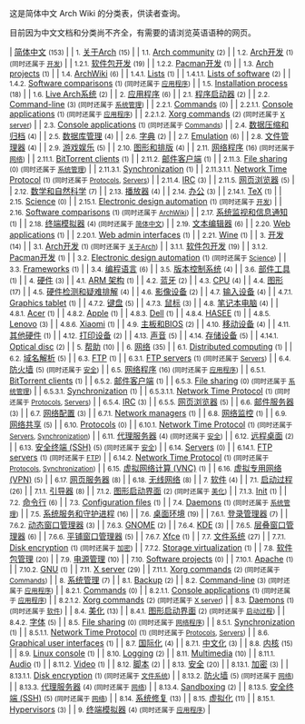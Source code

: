 这是简体中文 Arch Wiki 的分类表，供读者查询。

目前因为中文文档和分类尚不齐全，有需要的请浏览英语语种的网页。

| [简体中文](/index.php/Category:%E7%AE%80%E4%BD%93%E4%B8%AD%E6%96%87 "Category:简体中文") <small>(153)</small> |
| <small>1.</small> [关于Arch](/index.php/Category:About_Arch_(%E7%AE%80%E4%BD%93%E4%B8%AD%E6%96%87) "Category:About Arch (简体中文)") <small>(15)</small> |
| <small>1.1.</small> [Arch community](/index.php/Category:Arch_community_(%E7%AE%80%E4%BD%93%E4%B8%AD%E6%96%87) "Category:Arch community (简体中文)") <small>(2)</small> |
| <small>1.2.</small> [Arch开发](/index.php/Category:Arch_development_(%E7%AE%80%E4%BD%93%E4%B8%AD%E6%96%87) "Category:Arch development (简体中文)") <small>(1) (同时还属于 [开发](/index.php/Category:Development_(%E7%AE%80%E4%BD%93%E4%B8%AD%E6%96%87) "Category:Development (简体中文)"))</small> |
| <small>1.2.1.</small> [软件包开发](/index.php/Category:Package_development_(%E7%AE%80%E4%BD%93%E4%B8%AD%E6%96%87) "Category:Package development (简体中文)") <small>(19)</small> |
| <small>1.2.2.</small> [Pacman开发](/index.php/Category:Pacman_development_(%E7%AE%80%E4%BD%93%E4%B8%AD%E6%96%87) "Category:Pacman development (简体中文)") <small>(1)</small> |
| <small>1.3.</small> [Arch projects](/index.php/Category:Arch_projects_(%E7%AE%80%E4%BD%93%E4%B8%AD%E6%96%87) "Category:Arch projects (简体中文)") <small>(1)</small> |
| <small>1.4.</small> [ArchWiki](/index.php/Category:ArchWiki_(%E7%AE%80%E4%BD%93%E4%B8%AD%E6%96%87) "Category:ArchWiki (简体中文)") <small>(6)</small> |
| <small>1.4.1.</small> [Lists](/index.php/Category:Lists_(%E7%AE%80%E4%BD%93%E4%B8%AD%E6%96%87) "Category:Lists (简体中文)") <small>(1)</small> |
| <small>1.4.1.1.</small> [Lists of software](/index.php/Category:Lists_of_software_(%E7%AE%80%E4%BD%93%E4%B8%AD%E6%96%87) "Category:Lists of software (简体中文)") <small>(2)</small> |
| <small>1.4.2.</small> [Software comparisons](/index.php/Category:Software_comparisons_(%E7%AE%80%E4%BD%93%E4%B8%AD%E6%96%87) "Category:Software comparisons (简体中文)") <small>(1) (同时还属于 [应用程序](/index.php/Category:Applications_(%E7%AE%80%E4%BD%93%E4%B8%AD%E6%96%87) "Category:Applications (简体中文)"))</small> |
| <small>1.5.</small> [Installation process](/index.php/Category:Installation_process_(%E7%AE%80%E4%BD%93%E4%B8%AD%E6%96%87) "Category:Installation process (简体中文)") <small>(18)</small> |
| <small>1.6.</small> [Live Arch系统](/index.php/Category:Live_Arch_systems_(%E7%AE%80%E4%BD%93%E4%B8%AD%E6%96%87) "Category:Live Arch systems (简体中文)") <small>(2)</small> |
| <small>2.</small> [应用程序](/index.php/Category:Applications_(%E7%AE%80%E4%BD%93%E4%B8%AD%E6%96%87) "Category:Applications (简体中文)") <small>(6)</small> |
| <small>2.1.</small> [程序启动器](/index.php/Category:Application_launchers_(%E7%AE%80%E4%BD%93%E4%B8%AD%E6%96%87) "Category:Application launchers (简体中文)") <small>(2)</small> |
| <small>2.2.</small> [Command-line](/index.php/Category:Command-line_(%E7%AE%80%E4%BD%93%E4%B8%AD%E6%96%87) "Category:Command-line (简体中文)") <small>(3) (同时还属于 [系统管理](/index.php/Category:System_administration_(%E7%AE%80%E4%BD%93%E4%B8%AD%E6%96%87) "Category:System administration (简体中文)"))</small> |
| <small>2.2.1.</small> [Commands](/index.php/Category:Commands_(%E7%AE%80%E4%BD%93%E4%B8%AD%E6%96%87) "Category:Commands (简体中文)") <small>(0)</small> |
| <small>2.2.1.1.</small> [Console applications](/index.php/Category:Console_applications_(%E7%AE%80%E4%BD%93%E4%B8%AD%E6%96%87) "Category:Console applications (简体中文)") <small>(1) (同时还属于 [应用程序](/index.php/Category:Applications_(%E7%AE%80%E4%BD%93%E4%B8%AD%E6%96%87) "Category:Applications (简体中文)"))</small> |
| <small>2.2.1.2.</small> [Xorg commands](/index.php/Category:Xorg_commands_(%E7%AE%80%E4%BD%93%E4%B8%AD%E6%96%87) "Category:Xorg commands (简体中文)") <small>(2) (同时还属于 [X server](/index.php/Category:X_server_(%E7%AE%80%E4%BD%93%E4%B8%AD%E6%96%87) "Category:X server (简体中文)"))</small> |
| <small>2.3.</small> [Console applications](/index.php/Category:Console_applications_(%E7%AE%80%E4%BD%93%E4%B8%AD%E6%96%87) "Category:Console applications (简体中文)") <small>(1) (同时还属于 [Commands](/index.php/Category:Commands_(%E7%AE%80%E4%BD%93%E4%B8%AD%E6%96%87) "Category:Commands (简体中文)"))</small> |
| <small>2.4.</small> [数据压缩和归档](/index.php/Category:Data_compression_and_archiving_(%E7%AE%80%E4%BD%93%E4%B8%AD%E6%96%87) "Category:Data compression and archiving (简体中文)") <small>(4)</small> |
| <small>2.5.</small> [数据库管理](/index.php/Category:Database_management_systems_(%E7%AE%80%E4%BD%93%E4%B8%AD%E6%96%87) "Category:Database management systems (简体中文)") <small>(4)</small> |
| <small>2.6.</small> [字典](/index.php/Category:Dictionaries_(%E7%AE%80%E4%BD%93%E4%B8%AD%E6%96%87) "Category:Dictionaries (简体中文)") <small>(2)</small> |
| <small>2.7.</small> [Emulation](/index.php/Category:Emulation_(%E7%AE%80%E4%BD%93%E4%B8%AD%E6%96%87) "Category:Emulation (简体中文)") <small>(6)</small> |
| <small>2.8.</small> [文件管理器](/index.php/Category:File_managers_(%E7%AE%80%E4%BD%93%E4%B8%AD%E6%96%87) "Category:File managers (简体中文)") <small>(4)</small> |
| <small>2.9.</small> [游戏娱乐](/index.php/Category:Gaming_(%E7%AE%80%E4%BD%93%E4%B8%AD%E6%96%87) "Category:Gaming (简体中文)") <small>(5)</small> |
| <small>2.10.</small> [图形和排版](/index.php/Category:Graphics_and_desktop_publishing_(%E7%AE%80%E4%BD%93%E4%B8%AD%E6%96%87) "Category:Graphics and desktop publishing (简体中文)") <small>(4)</small> |
| <small>2.11.</small> [网络程序](/index.php/Category:Internet_applications_(%E7%AE%80%E4%BD%93%E4%B8%AD%E6%96%87) "Category:Internet applications (简体中文)") <small>(16) (同时还属于 [网络](/index.php/Category:Networking_(%E7%AE%80%E4%BD%93%E4%B8%AD%E6%96%87) "Category:Networking (简体中文)"))</small> |
| <small>2.11.1.</small> [BitTorrent clients](/index.php/Category:BitTorrent_clients_(%E7%AE%80%E4%BD%93%E4%B8%AD%E6%96%87) "Category:BitTorrent clients (简体中文)") <small>(1)</small> |
| <small>2.11.2.</small> [邮件客户端](/index.php/Category:Email_clients_(%E7%AE%80%E4%BD%93%E4%B8%AD%E6%96%87) "Category:Email clients (简体中文)") <small>(1)</small> |
| <small>2.11.3.</small> [File sharing](/index.php/Category:File_sharing_(%E7%AE%80%E4%BD%93%E4%B8%AD%E6%96%87) "Category:File sharing (简体中文)") <small>(0) (同时还属于 [系统管理](/index.php/Category:System_administration_(%E7%AE%80%E4%BD%93%E4%B8%AD%E6%96%87) "Category:System administration (简体中文)"))</small> |
| <small>2.11.3.1.</small> [Synchronization](/index.php/Category:Synchronization_(%E7%AE%80%E4%BD%93%E4%B8%AD%E6%96%87) "Category:Synchronization (简体中文)") <small>(1)</small> |
| <small>2.11.3.1.1.</small> [Network Time Protocol](/index.php/Category:Network_Time_Protocol_(%E7%AE%80%E4%BD%93%E4%B8%AD%E6%96%87) "Category:Network Time Protocol (简体中文)") <small>(1) (同时还属于 [Protocols](/index.php/Category:Protocols_(%E7%AE%80%E4%BD%93%E4%B8%AD%E6%96%87) "Category:Protocols (简体中文)"), [Servers](/index.php/Category:Servers_(%E7%AE%80%E4%BD%93%E4%B8%AD%E6%96%87) "Category:Servers (简体中文)"))</small> |
| <small>2.11.4.</small> [IRC](/index.php/Category:Internet_Relay_Chat_(%E7%AE%80%E4%BD%93%E4%B8%AD%E6%96%87) "Category:Internet Relay Chat (简体中文)") <small>(3)</small> |
| <small>2.11.5.</small> [网页浏览器](/index.php/Category:Web_browser_(%E7%AE%80%E4%BD%93%E4%B8%AD%E6%96%87) "Category:Web browser (简体中文)") <small>(5)</small> |
| <small>2.12.</small> [数学和自然科学](/index.php/Category:Mathematics_and_science_(%E7%AE%80%E4%BD%93%E4%B8%AD%E6%96%87) "Category:Mathematics and science (简体中文)") <small>(7)</small> |
| <small>2.13.</small> [播放器](/index.php/Category:Multimedia_players_(%E7%AE%80%E4%BD%93%E4%B8%AD%E6%96%87) "Category:Multimedia players (简体中文)") <small>(4)</small> |
| <small>2.14.</small> [办公](/index.php/Category:Office_(%E7%AE%80%E4%BD%93%E4%B8%AD%E6%96%87) "Category:Office (简体中文)") <small>(3)</small> |
| <small>2.14.1.</small> [TeX](/index.php/Category:TeX_(%E7%AE%80%E4%BD%93%E4%B8%AD%E6%96%87) "Category:TeX (简体中文)") <small>(1)</small> |
| <small>2.15.</small> [Science](/index.php/Category:Science_(%E7%AE%80%E4%BD%93%E4%B8%AD%E6%96%87) "Category:Science (简体中文)") <small>(0)</small> |
| <small>2.15.1.</small> [Electronic design automation](/index.php/Category:Electronic_design_automation_(%E7%AE%80%E4%BD%93%E4%B8%AD%E6%96%87) "Category:Electronic design automation (简体中文)") <small>(1) (同时还属于 [开发](/index.php/Category:Development_(%E7%AE%80%E4%BD%93%E4%B8%AD%E6%96%87) "Category:Development (简体中文)"))</small> |
| <small>2.16.</small> [Software comparisons](/index.php/Category:Software_comparisons_(%E7%AE%80%E4%BD%93%E4%B8%AD%E6%96%87) "Category:Software comparisons (简体中文)") <small>(1) (同时还属于 [ArchWiki](/index.php/Category:ArchWiki_(%E7%AE%80%E4%BD%93%E4%B8%AD%E6%96%87) "Category:ArchWiki (简体中文)"))</small> |
| <small>2.17.</small> [系统监视和信息通知](/index.php/Category:Status_monitoring_and_notification_(%E7%AE%80%E4%BD%93%E4%B8%AD%E6%96%87) "Category:Status monitoring and notification (简体中文)") <small>(1)</small> |
| <small>2.18.</small> [终端模拟器](/index.php/Category:Terminal_emulators_(%E7%AE%80%E4%BD%93%E4%B8%AD%E6%96%87) "Category:Terminal emulators (简体中文)") <small>(4) (同时还属于 [简体中文](/index.php/Category:%E7%AE%80%E4%BD%93%E4%B8%AD%E6%96%87 "Category:简体中文"))</small> |
| <small>2.19.</small> [文本编辑器](/index.php/Category:Text_editors_(%E7%AE%80%E4%BD%93%E4%B8%AD%E6%96%87) "Category:Text editors (简体中文)") <small>(6)</small> |
| <small>2.20.</small> [Web applications](/index.php/Category:Web_applications_(%E7%AE%80%E4%BD%93%E4%B8%AD%E6%96%87) "Category:Web applications (简体中文)") <small>(1)</small> |
| <small>2.20.1.</small> [Web admin interfaces](/index.php/Category:Web_admin_interfaces_(%E7%AE%80%E4%BD%93%E4%B8%AD%E6%96%87) "Category:Web admin interfaces (简体中文)") <small>(1)</small> |
| <small>2.21.</small> [Wine](/index.php/Category:Wine_(%E7%AE%80%E4%BD%93%E4%B8%AD%E6%96%87) "Category:Wine (简体中文)") <small>(1)</small> |
| <small>3.</small> [开发](/index.php/Category:Development_(%E7%AE%80%E4%BD%93%E4%B8%AD%E6%96%87) "Category:Development (简体中文)") <small>(14)</small> |
| <small>3.1.</small> [Arch开发](/index.php/Category:Arch_development_(%E7%AE%80%E4%BD%93%E4%B8%AD%E6%96%87) "Category:Arch development (简体中文)") <small>(1) (同时还属于 [关于Arch](/index.php/Category:About_Arch_(%E7%AE%80%E4%BD%93%E4%B8%AD%E6%96%87) "Category:About Arch (简体中文)"))</small> |
| <small>3.1.1.</small> [软件包开发](/index.php/Category:Package_development_(%E7%AE%80%E4%BD%93%E4%B8%AD%E6%96%87) "Category:Package development (简体中文)") <small>(19)</small> |
| <small>3.1.2.</small> [Pacman开发](/index.php/Category:Pacman_development_(%E7%AE%80%E4%BD%93%E4%B8%AD%E6%96%87) "Category:Pacman development (简体中文)") <small>(1)</small> |
| <small>3.2.</small> [Electronic design automation](/index.php/Category:Electronic_design_automation_(%E7%AE%80%E4%BD%93%E4%B8%AD%E6%96%87) "Category:Electronic design automation (简体中文)") <small>(1) (同时还属于 [Science](/index.php/Category:Science_(%E7%AE%80%E4%BD%93%E4%B8%AD%E6%96%87) "Category:Science (简体中文)"))</small> |
| <small>3.3.</small> [Frameworks](/index.php/Category:Frameworks_(%E7%AE%80%E4%BD%93%E4%B8%AD%E6%96%87) "Category:Frameworks (简体中文)") <small>(1)</small> |
| <small>3.4.</small> [编程语言](/index.php/Category:Programming_languages_(%E7%AE%80%E4%BD%93%E4%B8%AD%E6%96%87) "Category:Programming languages (简体中文)") <small>(6)</small> |
| <small>3.5.</small> [版本控制系统](/index.php/Category:Version_Control_System_(%E7%AE%80%E4%BD%93%E4%B8%AD%E6%96%87) "Category:Version Control System (简体中文)") <small>(4)</small> |
| <small>3.6.</small> [部件工具](/index.php/Category:Widget_toolkits_(%E7%AE%80%E4%BD%93%E4%B8%AD%E6%96%87) "Category:Widget toolkits (简体中文)") <small>(1)</small> |
| <small>4.</small> [硬件](/index.php/Category:Hardware_(%E7%AE%80%E4%BD%93%E4%B8%AD%E6%96%87) "Category:Hardware (简体中文)") <small>(3)</small> |
| <small>4.1.</small> [ARM 架构](/index.php/Category:ARM_architecture_(%E7%AE%80%E4%BD%93%E4%B8%AD%E6%96%87) "Category:ARM architecture (简体中文)") <small>(1)</small> |
| <small>4.2.</small> [蓝牙](/index.php/Category:Bluetooth_(%E7%AE%80%E4%BD%93%E4%B8%AD%E6%96%87) "Category:Bluetooth (简体中文)") <small>(2)</small> |
| <small>4.3.</small> [CPU](/index.php/Category:CPU_(%E7%AE%80%E4%BD%93%E4%B8%AD%E6%96%87) "Category:CPU (简体中文)") <small>(4)</small> |
| <small>4.4.</small> [图形](/index.php/Category:Graphics_(%E7%AE%80%E4%BD%93%E4%B8%AD%E6%96%87) "Category:Graphics (简体中文)") <small>(17)</small> |
| <small>4.5.</small> [硬件检测和疑难排解](/index.php/Category:Hardware_detection_and_troubleshooting_(%E7%AE%80%E4%BD%93%E4%B8%AD%E6%96%87) "Category:Hardware detection and troubleshooting (简体中文)") <small>(4)</small> |
| <small>4.6.</small> [影像设备](/index.php/Category:Imaging_(%E7%AE%80%E4%BD%93%E4%B8%AD%E6%96%87) "Category:Imaging (简体中文)") <small>(2)</small> |
| <small>4.7.</small> [输入设备](/index.php/Category:Input_devices_(%E7%AE%80%E4%BD%93%E4%B8%AD%E6%96%87) "Category:Input devices (简体中文)") <small>(4)</small> |
| <small>4.7.1.</small> [Graphics tablet](/index.php/Category:Graphics_tablet_(%E7%AE%80%E4%BD%93%E4%B8%AD%E6%96%87) "Category:Graphics tablet (简体中文)") <small>(1)</small> |
| <small>4.7.2.</small> [键盘](/index.php/Category:Keyboards_(%E7%AE%80%E4%BD%93%E4%B8%AD%E6%96%87) "Category:Keyboards (简体中文)") <small>(5)</small> |
| <small>4.7.3.</small> [鼠标](/index.php/Category:Mice_(%E7%AE%80%E4%BD%93%E4%B8%AD%E6%96%87) "Category:Mice (简体中文)") <small>(3)</small> |
| <small>4.8.</small> [笔记本电脑](/index.php/Category:Laptops_(%E7%AE%80%E4%BD%93%E4%B8%AD%E6%96%87) "Category:Laptops (简体中文)") <small>(4)</small> |
| <small>4.8.1.</small> [Acer](/index.php/Category:Acer_(%E7%AE%80%E4%BD%93%E4%B8%AD%E6%96%87) "Category:Acer (简体中文)") <small>(1)</small> |
| <small>4.8.2.</small> [Apple](/index.php/Category:Apple_(%E7%AE%80%E4%BD%93%E4%B8%AD%E6%96%87) "Category:Apple (简体中文)") <small>(1)</small> |
| <small>4.8.3.</small> [Dell](/index.php/Category:Dell_(%E7%AE%80%E4%BD%93%E4%B8%AD%E6%96%87) "Category:Dell (简体中文)") <small>(1)</small> |
| <small>4.8.4.</small> [HASEE](/index.php/Category:HASEE_(%E7%AE%80%E4%BD%93%E4%B8%AD%E6%96%87) "Category:HASEE (简体中文)") <small>(1)</small> |
| <small>4.8.5.</small> [Lenovo](/index.php/Category:Lenovo_(%E7%AE%80%E4%BD%93%E4%B8%AD%E6%96%87) "Category:Lenovo (简体中文)") <small>(3)</small> |
| <small>4.8.6.</small> [Xiaomi](/index.php/Category:Xiaomi_(%E7%AE%80%E4%BD%93%E4%B8%AD%E6%96%87) "Category:Xiaomi (简体中文)") <small>(1)</small> |
| <small>4.9.</small> [主板和BIOS](/index.php/Category:Mainboards_and_BIOS_(%E7%AE%80%E4%BD%93%E4%B8%AD%E6%96%87) "Category:Mainboards and BIOS (简体中文)") <small>(2)</small> |
| <small>4.10.</small> [移动设备](/index.php/Category:Mobile_devices_(%E7%AE%80%E4%BD%93%E4%B8%AD%E6%96%87) "Category:Mobile devices (简体中文)") <small>(4)</small> |
| <small>4.11.</small> [其他硬件](/index.php/Category:Other_hardware_(%E7%AE%80%E4%BD%93%E4%B8%AD%E6%96%87) "Category:Other hardware (简体中文)") <small>(1)</small> |
| <small>4.12.</small> [打印设备](/index.php/Category:Printers_(%E7%AE%80%E4%BD%93%E4%B8%AD%E6%96%87) "Category:Printers (简体中文)") <small>(2)</small> |
| <small>4.13.</small> [声音](/index.php/Category:Sound_(%E7%AE%80%E4%BD%93%E4%B8%AD%E6%96%87) "Category:Sound (简体中文)") <small>(5)</small> |
| <small>4.14.</small> [存储设备](/index.php/Category:Storage_(%E7%AE%80%E4%BD%93%E4%B8%AD%E6%96%87) "Category:Storage (简体中文)") <small>(5)</small> |
| <small>4.14.1.</small> [Optical disc](/index.php/Category:Optical_disc_(%E7%AE%80%E4%BD%93%E4%B8%AD%E6%96%87) "Category:Optical disc (简体中文)") <small>(2)</small> |
| <small>5.</small> [帮助](/index.php/Category:Help_(%E7%AE%80%E4%BD%93%E4%B8%AD%E6%96%87) "Category:Help (简体中文)") <small>(10)</small> |
| <small>6.</small> [网络](/index.php/Category:Networking_(%E7%AE%80%E4%BD%93%E4%B8%AD%E6%96%87) "Category:Networking (简体中文)") <small>(35)</small> |
| <small>6.1.</small> [Distributed computing](/index.php/Category:Distributed_computing_(%E7%AE%80%E4%BD%93%E4%B8%AD%E6%96%87) "Category:Distributed computing (简体中文)") <small>(1)</small> |
| <small>6.2.</small> [域名解析](/index.php/Category:Domain_Name_System_(%E7%AE%80%E4%BD%93%E4%B8%AD%E6%96%87) "Category:Domain Name System (简体中文)") <small>(5)</small> |
| <small>6.3.</small> [FTP](/index.php/Category:File_Transfer_Protocol_(%E7%AE%80%E4%BD%93%E4%B8%AD%E6%96%87) "Category:File Transfer Protocol (简体中文)") <small>(1)</small> |
| <small>6.3.1.</small> [FTP servers](/index.php/Category:FTP_servers_(%E7%AE%80%E4%BD%93%E4%B8%AD%E6%96%87) "Category:FTP servers (简体中文)") <small>(1) (同时还属于 [Servers](/index.php/Category:Servers_(%E7%AE%80%E4%BD%93%E4%B8%AD%E6%96%87) "Category:Servers (简体中文)"))</small> |
| <small>6.4.</small> [防火墙](/index.php/Category:Firewalls_(%E7%AE%80%E4%BD%93%E4%B8%AD%E6%96%87) "Category:Firewalls (简体中文)") <small>(5) (同时还属于 [安全](/index.php/Category:Security_(%E7%AE%80%E4%BD%93%E4%B8%AD%E6%96%87) "Category:Security (简体中文)"))</small> |
| <small>6.5.</small> [网络程序](/index.php/Category:Internet_applications_(%E7%AE%80%E4%BD%93%E4%B8%AD%E6%96%87) "Category:Internet applications (简体中文)") <small>(16) (同时还属于 [应用程序](/index.php/Category:Applications_(%E7%AE%80%E4%BD%93%E4%B8%AD%E6%96%87) "Category:Applications (简体中文)"))</small> |
| <small>6.5.1.</small> [BitTorrent clients](/index.php/Category:BitTorrent_clients_(%E7%AE%80%E4%BD%93%E4%B8%AD%E6%96%87) "Category:BitTorrent clients (简体中文)") <small>(1)</small> |
| <small>6.5.2.</small> [邮件客户端](/index.php/Category:Email_clients_(%E7%AE%80%E4%BD%93%E4%B8%AD%E6%96%87) "Category:Email clients (简体中文)") <small>(1)</small> |
| <small>6.5.3.</small> [File sharing](/index.php/Category:File_sharing_(%E7%AE%80%E4%BD%93%E4%B8%AD%E6%96%87) "Category:File sharing (简体中文)") <small>(0) (同时还属于 [系统管理](/index.php/Category:System_administration_(%E7%AE%80%E4%BD%93%E4%B8%AD%E6%96%87) "Category:System administration (简体中文)"))</small> |
| <small>6.5.3.1.</small> [Synchronization](/index.php/Category:Synchronization_(%E7%AE%80%E4%BD%93%E4%B8%AD%E6%96%87) "Category:Synchronization (简体中文)") <small>(1)</small> |
| <small>6.5.3.1.1.</small> [Network Time Protocol](/index.php/Category:Network_Time_Protocol_(%E7%AE%80%E4%BD%93%E4%B8%AD%E6%96%87) "Category:Network Time Protocol (简体中文)") <small>(1) (同时还属于 [Protocols](/index.php/Category:Protocols_(%E7%AE%80%E4%BD%93%E4%B8%AD%E6%96%87) "Category:Protocols (简体中文)"), [Servers](/index.php/Category:Servers_(%E7%AE%80%E4%BD%93%E4%B8%AD%E6%96%87) "Category:Servers (简体中文)"))</small> |
| <small>6.5.4.</small> [IRC](/index.php/Category:Internet_Relay_Chat_(%E7%AE%80%E4%BD%93%E4%B8%AD%E6%96%87) "Category:Internet Relay Chat (简体中文)") <small>(3)</small> |
| <small>6.5.5.</small> [网页浏览器](/index.php/Category:Web_browser_(%E7%AE%80%E4%BD%93%E4%B8%AD%E6%96%87) "Category:Web browser (简体中文)") <small>(5)</small> |
| <small>6.6.</small> [邮件服务器](/index.php/Category:Mail_server_(%E7%AE%80%E4%BD%93%E4%B8%AD%E6%96%87) "Category:Mail server (简体中文)") <small>(3)</small> |
| <small>6.7.</small> [网络配置](/index.php/Category:Network_configuration_(%E7%AE%80%E4%BD%93%E4%B8%AD%E6%96%87) "Category:Network configuration (简体中文)") <small>(3)</small> |
| <small>6.7.1.</small> [Network managers](/index.php/Category:Network_managers_(%E7%AE%80%E4%BD%93%E4%B8%AD%E6%96%87) "Category:Network managers (简体中文)") <small>(1)</small> |
| <small>6.8.</small> [网络监控](/index.php/Category:Network_monitoring_(%E7%AE%80%E4%BD%93%E4%B8%AD%E6%96%87) "Category:Network monitoring (简体中文)") <small>(1)</small> |
| <small>6.9.</small> [网络共享](/index.php/Category:Network_sharing_(%E7%AE%80%E4%BD%93%E4%B8%AD%E6%96%87) "Category:Network sharing (简体中文)") <small>(5)</small> |
| <small>6.10.</small> [Protocols](/index.php/Category:Protocols_(%E7%AE%80%E4%BD%93%E4%B8%AD%E6%96%87) "Category:Protocols (简体中文)") <small>(0)</small> |
| <small>6.10.1.</small> [Network Time Protocol](/index.php/Category:Network_Time_Protocol_(%E7%AE%80%E4%BD%93%E4%B8%AD%E6%96%87) "Category:Network Time Protocol (简体中文)") <small>(1) (同时还属于 [Servers](/index.php/Category:Servers_(%E7%AE%80%E4%BD%93%E4%B8%AD%E6%96%87) "Category:Servers (简体中文)"), [Synchronization](/index.php/Category:Synchronization_(%E7%AE%80%E4%BD%93%E4%B8%AD%E6%96%87) "Category:Synchronization (简体中文)"))</small> |
| <small>6.11.</small> [代理服务器](/index.php/Category:Proxy_servers_(%E7%AE%80%E4%BD%93%E4%B8%AD%E6%96%87) "Category:Proxy servers (简体中文)") <small>(4) (同时还属于 [安全](/index.php/Category:Security_(%E7%AE%80%E4%BD%93%E4%B8%AD%E6%96%87) "Category:Security (简体中文)"))</small> |
| <small>6.12.</small> [远程桌面](/index.php/Category:Remote_desktop_(%E7%AE%80%E4%BD%93%E4%B8%AD%E6%96%87) "Category:Remote desktop (简体中文)") <small>(2)</small> |
| <small>6.13.</small> [安全终端 (SSH)](/index.php/Category:Secure_Shell_(%E7%AE%80%E4%BD%93%E4%B8%AD%E6%96%87) "Category:Secure Shell (简体中文)") <small>(5) (同时还属于 [安全](/index.php/Category:Security_(%E7%AE%80%E4%BD%93%E4%B8%AD%E6%96%87) "Category:Security (简体中文)"))</small> |
| <small>6.14.</small> [Servers](/index.php/Category:Servers_(%E7%AE%80%E4%BD%93%E4%B8%AD%E6%96%87) "Category:Servers (简体中文)") <small>(0)</small> |
| <small>6.14.1.</small> [FTP servers](/index.php/Category:FTP_servers_(%E7%AE%80%E4%BD%93%E4%B8%AD%E6%96%87) "Category:FTP servers (简体中文)") <small>(1) (同时还属于 [FTP](/index.php/Category:File_Transfer_Protocol_(%E7%AE%80%E4%BD%93%E4%B8%AD%E6%96%87) "Category:File Transfer Protocol (简体中文)"))</small> |
| <small>6.14.2.</small> [Network Time Protocol](/index.php/Category:Network_Time_Protocol_(%E7%AE%80%E4%BD%93%E4%B8%AD%E6%96%87) "Category:Network Time Protocol (简体中文)") <small>(1) (同时还属于 [Protocols](/index.php/Category:Protocols_(%E7%AE%80%E4%BD%93%E4%B8%AD%E6%96%87) "Category:Protocols (简体中文)"), [Synchronization](/index.php/Category:Synchronization_(%E7%AE%80%E4%BD%93%E4%B8%AD%E6%96%87) "Category:Synchronization (简体中文)"))</small> |
| <small>6.15.</small> [虚拟网络计算 (VNC)](/index.php/Category:Virtual_Network_Computing_(%E7%AE%80%E4%BD%93%E4%B8%AD%E6%96%87) "Category:Virtual Network Computing (简体中文)") <small>(1)</small> |
| <small>6.16.</small> [虚拟专用网络 (VPN)](/index.php/Category:Virtual_Private_Network_(%E7%AE%80%E4%BD%93%E4%B8%AD%E6%96%87) "Category:Virtual Private Network (简体中文)") <small>(5)</small> |
| <small>6.17.</small> [网页服务器](/index.php/Category:Web_server_(%E7%AE%80%E4%BD%93%E4%B8%AD%E6%96%87) "Category:Web server (简体中文)") <small>(8)</small> |
| <small>6.18.</small> [无线网络](/index.php/Category:Wireless_networking_(%E7%AE%80%E4%BD%93%E4%B8%AD%E6%96%87) "Category:Wireless networking (简体中文)") <small>(8)</small> |
| <small>7.</small> [软件](/index.php/Category:Software_(%E7%AE%80%E4%BD%93%E4%B8%AD%E6%96%87) "Category:Software (简体中文)") <small>(4)</small> |
| <small>7.1.</small> [启动过程](/index.php/Category:Boot_process_(%E7%AE%80%E4%BD%93%E4%B8%AD%E6%96%87) "Category:Boot process (简体中文)") <small>(26)</small> |
| <small>7.1.1.</small> [引导器](/index.php/Category:Boot_loaders_(%E7%AE%80%E4%BD%93%E4%B8%AD%E6%96%87) "Category:Boot loaders (简体中文)") <small>(8)</small> |
| <small>7.1.2.</small> [图形启动界面](/index.php/Category:Bootsplash_(%E7%AE%80%E4%BD%93%E4%B8%AD%E6%96%87) "Category:Bootsplash (简体中文)") <small>(2) (同时还属于 [美化](/index.php/Category:Eye_candy_(%E7%AE%80%E4%BD%93%E4%B8%AD%E6%96%87) "Category:Eye candy (简体中文)"))</small> |
| <small>7.1.3.</small> [Init](/index.php/Category:Init_(%E7%AE%80%E4%BD%93%E4%B8%AD%E6%96%87) "Category:Init (简体中文)") <small>(1)</small> |
| <small>7.2.</small> [命令行](/index.php/Category:Command_shells_(%E7%AE%80%E4%BD%93%E4%B8%AD%E6%96%87) "Category:Command shells (简体中文)") <small>(6)</small> |
| <small>7.3.</small> [Configuration files](/index.php/Category:Configuration_files_(%E7%AE%80%E4%BD%93%E4%B8%AD%E6%96%87) "Category:Configuration files (简体中文)") <small>(1)</small> |
| <small>7.4.</small> [Daemons](/index.php/Category:Daemons_(%E7%AE%80%E4%BD%93%E4%B8%AD%E6%96%87) "Category:Daemons (简体中文)") <small>(1) (同时还属于 [系统管理](/index.php/Category:System_administration_(%E7%AE%80%E4%BD%93%E4%B8%AD%E6%96%87) "Category:System administration (简体中文)"))</small> |
| <small>7.5.</small> [系统服务和守护进程](/index.php/Category:Daemons_and_system_services_(%E7%AE%80%E4%BD%93%E4%B8%AD%E6%96%87) "Category:Daemons and system services (简体中文)") <small>(16)</small> |
| <small>7.6.</small> [桌面环境](/index.php/Category:Desktop_environments_(%E7%AE%80%E4%BD%93%E4%B8%AD%E6%96%87) "Category:Desktop environments (简体中文)") <small>(19)</small> |
| <small>7.6.1.</small> [登录管理器](/index.php/Category:Display_managers_(%E7%AE%80%E4%BD%93%E4%B8%AD%E6%96%87) "Category:Display managers (简体中文)") <small>(7)</small> |
| <small>7.6.2.</small> [动态窗口管理器](/index.php/Category:Dynamic_WMs_(%E7%AE%80%E4%BD%93%E4%B8%AD%E6%96%87) "Category:Dynamic WMs (简体中文)") <small>(3)</small> |
| <small>7.6.3.</small> [GNOME](/index.php/Category:GNOME_(%E7%AE%80%E4%BD%93%E4%B8%AD%E6%96%87) "Category:GNOME (简体中文)") <small>(2)</small> |
| <small>7.6.4.</small> [KDE](/index.php/Category:KDE_(%E7%AE%80%E4%BD%93%E4%B8%AD%E6%96%87) "Category:KDE (简体中文)") <small>(3)</small> |
| <small>7.6.5.</small> [层叠窗口管理器](/index.php/Category:Stacking_WMs_(%E7%AE%80%E4%BD%93%E4%B8%AD%E6%96%87) "Category:Stacking WMs (简体中文)") <small>(6)</small> |
| <small>7.6.6.</small> [平铺窗口管理器](/index.php/Category:Tiling_WMs_(%E7%AE%80%E4%BD%93%E4%B8%AD%E6%96%87) "Category:Tiling WMs (简体中文)") <small>(5)</small> |
| <small>7.6.7.</small> [Xfce](/index.php/Category:Xfce_(%E7%AE%80%E4%BD%93%E4%B8%AD%E6%96%87) "Category:Xfce (简体中文)") <small>(1)</small> |
| <small>7.7.</small> [文件系统](/index.php/Category:File_systems_(%E7%AE%80%E4%BD%93%E4%B8%AD%E6%96%87) "Category:File systems (简体中文)") <small>(27)</small> |
| <small>7.7.1.</small> [Disk encryption](/index.php/Category:Disk_encryption_(%E7%AE%80%E4%BD%93%E4%B8%AD%E6%96%87) "Category:Disk encryption (简体中文)") <small>(1) (同时还属于 [加密](/index.php/Category:Encryption_(%E7%AE%80%E4%BD%93%E4%B8%AD%E6%96%87) "Category:Encryption (简体中文)"))</small> |
| <small>7.7.2.</small> [Storage virtualization](/index.php/Category:Storage_virtualization_(%E7%AE%80%E4%BD%93%E4%B8%AD%E6%96%87) "Category:Storage virtualization (简体中文)") <small>(1)</small> |
| <small>7.8.</small> [软件包管理](/index.php/Category:Package_management_(%E7%AE%80%E4%BD%93%E4%B8%AD%E6%96%87) "Category:Package management (简体中文)") <small>(20)</small> |
| <small>7.9.</small> [电源管理](/index.php/Category:Power_management_(%E7%AE%80%E4%BD%93%E4%B8%AD%E6%96%87) "Category:Power management (简体中文)") <small>(10)</small> |
| <small>7.10.</small> [Software projects](/index.php/Category:Software_projects_(%E7%AE%80%E4%BD%93%E4%B8%AD%E6%96%87) "Category:Software projects (简体中文)") <small>(0)</small> |
| <small>7.10.1.</small> [Apache](/index.php/Category:Apache_(%E7%AE%80%E4%BD%93%E4%B8%AD%E6%96%87) "Category:Apache (简体中文)") <small>(1)</small> |
| <small>7.10.2.</small> [GNU](/index.php/Category:GNU_(%E7%AE%80%E4%BD%93%E4%B8%AD%E6%96%87) "Category:GNU (简体中文)") <small>(1)</small> |
| <small>7.11.</small> [X server](/index.php/Category:X_server_(%E7%AE%80%E4%BD%93%E4%B8%AD%E6%96%87) "Category:X server (简体中文)") <small>(29)</small> |
| <small>7.11.1.</small> [Xorg commands](/index.php/Category:Xorg_commands_(%E7%AE%80%E4%BD%93%E4%B8%AD%E6%96%87) "Category:Xorg commands (简体中文)") <small>(2) (同时还属于 [Commands](/index.php/Category:Commands_(%E7%AE%80%E4%BD%93%E4%B8%AD%E6%96%87) "Category:Commands (简体中文)"))</small> |
| <small>8.</small> [系统管理](/index.php/Category:System_administration_(%E7%AE%80%E4%BD%93%E4%B8%AD%E6%96%87) "Category:System administration (简体中文)") <small>(7)</small> |
| <small>8.1.</small> [Backup](/index.php/Category:Backup_(%E7%AE%80%E4%BD%93%E4%B8%AD%E6%96%87) "Category:Backup (简体中文)") <small>(2)</small> |
| <small>8.2.</small> [Command-line](/index.php/Category:Command-line_(%E7%AE%80%E4%BD%93%E4%B8%AD%E6%96%87) "Category:Command-line (简体中文)") <small>(3) (同时还属于 [应用程序](/index.php/Category:Applications_(%E7%AE%80%E4%BD%93%E4%B8%AD%E6%96%87) "Category:Applications (简体中文)"))</small> |
| <small>8.2.1.</small> [Commands](/index.php/Category:Commands_(%E7%AE%80%E4%BD%93%E4%B8%AD%E6%96%87) "Category:Commands (简体中文)") <small>(0)</small> |
| <small>8.2.1.1.</small> [Console applications](/index.php/Category:Console_applications_(%E7%AE%80%E4%BD%93%E4%B8%AD%E6%96%87) "Category:Console applications (简体中文)") <small>(1) (同时还属于 [应用程序](/index.php/Category:Applications_(%E7%AE%80%E4%BD%93%E4%B8%AD%E6%96%87) "Category:Applications (简体中文)"))</small> |
| <small>8.2.1.2.</small> [Xorg commands](/index.php/Category:Xorg_commands_(%E7%AE%80%E4%BD%93%E4%B8%AD%E6%96%87) "Category:Xorg commands (简体中文)") <small>(2) (同时还属于 [X server](/index.php/Category:X_server_(%E7%AE%80%E4%BD%93%E4%B8%AD%E6%96%87) "Category:X server (简体中文)"))</small> |
| <small>8.3.</small> [Daemons](/index.php/Category:Daemons_(%E7%AE%80%E4%BD%93%E4%B8%AD%E6%96%87) "Category:Daemons (简体中文)") <small>(1) (同时还属于 [软件](/index.php/Category:Software_(%E7%AE%80%E4%BD%93%E4%B8%AD%E6%96%87) "Category:Software (简体中文)"))</small> |
| <small>8.4.</small> [美化](/index.php/Category:Eye_candy_(%E7%AE%80%E4%BD%93%E4%B8%AD%E6%96%87) "Category:Eye candy (简体中文)") <small>(13)</small> |
| <small>8.4.1.</small> [图形启动界面](/index.php/Category:Bootsplash_(%E7%AE%80%E4%BD%93%E4%B8%AD%E6%96%87) "Category:Bootsplash (简体中文)") <small>(2) (同时还属于 [启动过程](/index.php/Category:Boot_process_(%E7%AE%80%E4%BD%93%E4%B8%AD%E6%96%87) "Category:Boot process (简体中文)"))</small> |
| <small>8.4.2.</small> [字体](/index.php/Category:Fonts_(%E7%AE%80%E4%BD%93%E4%B8%AD%E6%96%87) "Category:Fonts (简体中文)") <small>(5)</small> |
| <small>8.5.</small> [File sharing](/index.php/Category:File_sharing_(%E7%AE%80%E4%BD%93%E4%B8%AD%E6%96%87) "Category:File sharing (简体中文)") <small>(0) (同时还属于 [网络程序](/index.php/Category:Internet_applications_(%E7%AE%80%E4%BD%93%E4%B8%AD%E6%96%87) "Category:Internet applications (简体中文)"))</small> |
| <small>8.5.1.</small> [Synchronization](/index.php/Category:Synchronization_(%E7%AE%80%E4%BD%93%E4%B8%AD%E6%96%87) "Category:Synchronization (简体中文)") <small>(1)</small> |
| <small>8.5.1.1.</small> [Network Time Protocol](/index.php/Category:Network_Time_Protocol_(%E7%AE%80%E4%BD%93%E4%B8%AD%E6%96%87) "Category:Network Time Protocol (简体中文)") <small>(1) (同时还属于 [Protocols](/index.php/Category:Protocols_(%E7%AE%80%E4%BD%93%E4%B8%AD%E6%96%87) "Category:Protocols (简体中文)"), [Servers](/index.php/Category:Servers_(%E7%AE%80%E4%BD%93%E4%B8%AD%E6%96%87) "Category:Servers (简体中文)"))</small> |
| <small>8.6.</small> [Graphical user interfaces](/index.php/Category:Graphical_user_interfaces_(%E7%AE%80%E4%BD%93%E4%B8%AD%E6%96%87) "Category:Graphical user interfaces (简体中文)") <small>(1)</small> |
| <small>8.7.</small> [国际化](/index.php/Category:Internationalization_(%E7%AE%80%E4%BD%93%E4%B8%AD%E6%96%87) "Category:Internationalization (简体中文)") <small>(4)</small> |
| <small>8.7.1.</small> [中文化](/index.php/Category:Localization_(%E7%AE%80%E4%BD%93%E4%B8%AD%E6%96%87) "Category:Localization (简体中文)") <small>(3)</small> |
| <small>8.8.</small> [内核](/index.php/Category:Kernel_(%E7%AE%80%E4%BD%93%E4%B8%AD%E6%96%87) "Category:Kernel (简体中文)") <small>(15)</small> |
| <small>8.9.</small> [Linux console](/index.php/Category:Linux_console_(%E7%AE%80%E4%BD%93%E4%B8%AD%E6%96%87) "Category:Linux console (简体中文)") <small>(1)</small> |
| <small>8.10.</small> [Logging](/index.php/Category:Logging_(%E7%AE%80%E4%BD%93%E4%B8%AD%E6%96%87) "Category:Logging (简体中文)") <small>(2)</small> |
| <small>8.11.</small> [Multimedia](/index.php/Category:Multimedia_(%E7%AE%80%E4%BD%93%E4%B8%AD%E6%96%87) "Category:Multimedia (简体中文)") <small>(10)</small> |
| <small>8.11.1.</small> [Audio](/index.php/Category:Audio_(%E7%AE%80%E4%BD%93%E4%B8%AD%E6%96%87) "Category:Audio (简体中文)") <small>(1)</small> |
| <small>8.11.2.</small> [Video](/index.php/Category:Video_(%E7%AE%80%E4%BD%93%E4%B8%AD%E6%96%87) "Category:Video (简体中文)") <small>(1)</small> |
| <small>8.12.</small> [脚本](/index.php/Category:Scripts_(%E7%AE%80%E4%BD%93%E4%B8%AD%E6%96%87) "Category:Scripts (简体中文)") <small>(2)</small> |
| <small>8.13.</small> [安全](/index.php/Category:Security_(%E7%AE%80%E4%BD%93%E4%B8%AD%E6%96%87) "Category:Security (简体中文)") <small>(20)</small> |
| <small>8.13.1.</small> [加密](/index.php/Category:Encryption_(%E7%AE%80%E4%BD%93%E4%B8%AD%E6%96%87) "Category:Encryption (简体中文)") <small>(3)</small> |
| <small>8.13.1.1.</small> [Disk encryption](/index.php/Category:Disk_encryption_(%E7%AE%80%E4%BD%93%E4%B8%AD%E6%96%87) "Category:Disk encryption (简体中文)") <small>(1) (同时还属于 [文件系统](/index.php/Category:File_systems_(%E7%AE%80%E4%BD%93%E4%B8%AD%E6%96%87) "Category:File systems (简体中文)"))</small> |
| <small>8.13.2.</small> [防火墙](/index.php/Category:Firewalls_(%E7%AE%80%E4%BD%93%E4%B8%AD%E6%96%87) "Category:Firewalls (简体中文)") <small>(5) (同时还属于 [网络](/index.php/Category:Networking_(%E7%AE%80%E4%BD%93%E4%B8%AD%E6%96%87) "Category:Networking (简体中文)"))</small> |
| <small>8.13.3.</small> [代理服务器](/index.php/Category:Proxy_servers_(%E7%AE%80%E4%BD%93%E4%B8%AD%E6%96%87) "Category:Proxy servers (简体中文)") <small>(4) (同时还属于 [网络](/index.php/Category:Networking_(%E7%AE%80%E4%BD%93%E4%B8%AD%E6%96%87) "Category:Networking (简体中文)"))</small> |
| <small>8.13.4.</small> [Sandboxing](/index.php/Category:Sandboxing_(%E7%AE%80%E4%BD%93%E4%B8%AD%E6%96%87) "Category:Sandboxing (简体中文)") <small>(2)</small> |
| <small>8.13.5.</small> [安全终端 (SSH)](/index.php/Category:Secure_Shell_(%E7%AE%80%E4%BD%93%E4%B8%AD%E6%96%87) "Category:Secure Shell (简体中文)") <small>(5) (同时还属于 [网络](/index.php/Category:Networking_(%E7%AE%80%E4%BD%93%E4%B8%AD%E6%96%87) "Category:Networking (简体中文)"))</small> |
| <small>8.14.</small> [系统修复](/index.php/Category:System_recovery_(%E7%AE%80%E4%BD%93%E4%B8%AD%E6%96%87) "Category:System recovery (简体中文)") <small>(13)</small> |
| <small>8.15.</small> [虚拟化](/index.php/Category:Virtualization_(%E7%AE%80%E4%BD%93%E4%B8%AD%E6%96%87) "Category:Virtualization (简体中文)") <small>(11)</small> |
| <small>8.15.1.</small> [Hypervisors](/index.php/Category:Hypervisors_(%E7%AE%80%E4%BD%93%E4%B8%AD%E6%96%87) "Category:Hypervisors (简体中文)") <small>(3)</small> |
| <small>9.</small> [终端模拟器](/index.php/Category:Terminal_emulators_(%E7%AE%80%E4%BD%93%E4%B8%AD%E6%96%87) "Category:Terminal emulators (简体中文)") <small>(4) (同时还属于 [应用程序](/index.php/Category:Applications_(%E7%AE%80%E4%BD%93%E4%B8%AD%E6%96%87) "Category:Applications (简体中文)"))</small> |
